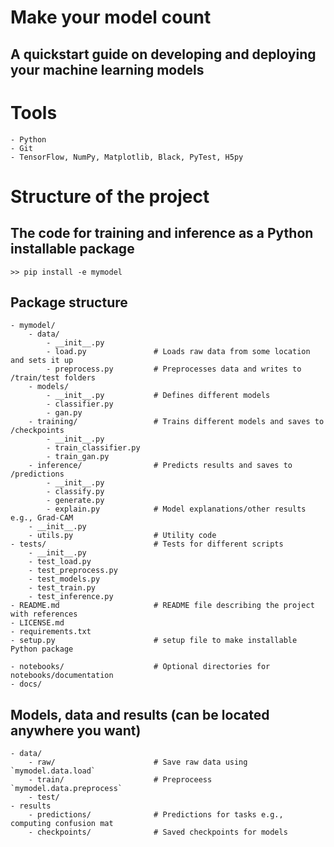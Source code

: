 # Make your model count
## A quickstart guide on developing and deploying your machine learning models

# Tools
	- Python
	- Git
	- TensorFlow, NumPy, Matplotlib, Black, PyTest, H5py

# Structure of the project
## The code for training and inference as a Python installable package
	>> pip install -e mymodel

## Package structure
	- mymodel/
		- data/
			- __init__.py
			- load.py               # Loads raw data from some location and sets it up
			- preprocess.py         # Preprocesses data and writes to /train/test folders
		- models/
			- __init__.py           # Defines different models
			- classifier.py         
			- gan.py                
		- training/                 # Trains different models and saves to /checkpoints
			- __init__.py
			- train_classifier.py
			- train_gan.py
		- inference/                # Predicts results and saves to /predictions
			- __init__.py
			- classify.py
			- generate.py
			- explain.py            # Model explanations/other results e.g., Grad-CAM
		- __init__.py
		- utils.py                  # Utility code
	- tests/						# Tests for different scripts
		- __init__.py
		- test_load.py
		- test_preprocess.py
		- test_models.py
		- test_train.py
		- test_inference.py
	- README.md                     # README file describing the project with references
	- LICENSE.md
	- requirements.txt
	- setup.py                      # setup file to make installable Python package

	- notebooks/                    # Optional directories for notebooks/documentation
	- docs/

## Models, data and results (can be located anywhere you want)
	- data/
		- raw/                      # Save raw data using `mymodel.data.load`
		- train/					# Preproceess `mymodel.data.preprocess`
		- test/
	- results
		- predictions/              # Predictions for tasks e.g., computing confusion mat
		- checkpoints/              # Saved checkpoints for models



